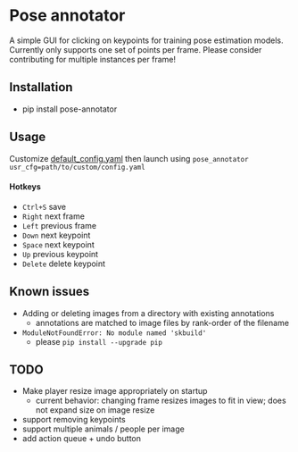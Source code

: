 # Pose annotator
A simple GUI for clicking on keypoints for training pose estimation models. Currently only supports one set of 
points per frame. Please consider contributing for multiple instances per frame!

## Installation
* pip install pose-annotator

## Usage
Customize [default_config.yaml](pose_annotator/gui/default_config.yaml) then launch using
 `pose_annotator usr_cfg=path/to/custom/config.yaml` 
 
#### Hotkeys 
* `Ctrl+S` save
* `Right` next frame
* `Left` previous frame
* `Down` next keypoint
* `Space` next keypoint
* `Up` previous keypoint
* `Delete` delete keypoint

 

## Known issues
* Adding or deleting images from a directory with existing annotations
	* annotations are matched to image files by rank-order of the filename
* `ModuleNotFoundError: No module named 'skbuild'`
  * please `pip install --upgrade pip`

## TODO
* Make player resize image appropriately on startup
  * current behavior: changing frame resizes images to fit in view; does not expand size on image resize
* support removing keypoints
* support multiple animals / people per image
* add action queue + undo button